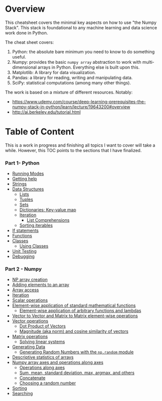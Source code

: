 # Overview

This cheatsheet covers the minimal key aspects on how to use "the Numpy Stack". This stack is foundational to any
machine learning and data science work done in Python.

The cheat sheet covers:
1. Python: the absolute bare minimum you need to know to do something useful.
2. Numpy: provides the basic `numpy array` abstraction to work with multi-dimensional arrays in Python. Everything else 
is built upon this.
3. Matplotlib: A library for data visualization.
4. Pandas: a library for reading, writing and manipulating data.
5. SciPy: statistical computations (among many other things).

The work is based on a mixture of different resources. Notably:
- https://www.udemy.com/course/deep-learning-prerequisites-the-numpy-stack-in-python/learn/lecture/19643200#overview
- http://ai.berkeley.edu/tutorial.html


# Table of Content

This is a work in progress and finishing all topics I want to cover will take a while. However, 
this TOC points to the sections that I have finalized.

### Part 1- Python
- [Running Modes](./1-python.md#running-modes)
- [Getting help](./1-python.md#getting-help)
- [Strings](./1-python.md#strings)
- [Data Structures](./1-python.md#data-structures)
  * [Lists](./1-python.md#lists)
  * [Tuples](./1-python.md#tuples)
  * [Sets](./1-python.md#sets)
  * [Dictionaries: Key-value map](./1-python.md#dictionaries-key-value-map)
  * [Iteration](./1-python.md#iteration)
    + [List Comprehensions](./1-python.md#list-comprehensions)
  * [Sorting iterables](./1-python.md#sorting-iterables)
- [If statements](./1-python.md#if-statements)
- [Functions](./1-python.md#functions)
- [Classes](./1-python.md#classes)
  * [Using Classes](./1-python.md#using-classes)
- [Unit Testing](./1-python.md#unit-testing)
- [Debugging](./1-python.md#debugging)

### Part 2 - Numpy

* [NP array creation](./2-numpy.md#np-array-creation)
* [Adding elements to an array](./2-numpy.md#adding-elements-to-an-array)
* [Array access](./2-numpy.md#array-access)
* [Iteration](./2-numpy.md#iteration)
* [Scalar operations](./2-numpy.md#scalar-operations)
* [Element-wise application of standard mathematical functions](./2-numpy.md#element-wise-application-of-standard-mathematical-functions)
  + [Element-wise application of arbitrary functions and lambdas](./2-numpy.md#element-wise-application-of-arbitrary-functions-and-lambdas)
* [Vector to Vector and Matrix to Matrix element-wise operations](./2-numpy.md#vector-to-vector-and-matrix-to-matrix-element-wise-operations)
* [Vector operations](./2-numpy.md#vector-operations)
  + [Dot Product of Vectors](./2-numpy.md#dot-product-of-vectors)
  + [Magnitude (aka norm) and cosine similarity of vectors](./2-numpy.md#magnitude-aka-norm-and-cosine-similarity-of-vectors)
* [Matrix operations](./2-numpy.md#matrix-operations)
  + [Solving linear systems](./2-numpy.md#solving-linear-systems)
* [Generating Data](./2-numpy.md#generating-data)
  + [Generating Random Numbers with the `np.random` module](./2-numpy.md#generating-random-numbers-with-the-nprandom-module)
* [Descriptive statistics of arrays](./2-numpy.md#descriptive-statistics-of-arrays)
* [Numpy array axes and operations along axes](./2-numpy.md#numpy-array-axes-and-operations-along-axes)
  + [Operations along axes](./2-numpy.md#operations-along-axes)
  + [Sum, mean, standard deviation, max, argmax, and others](./2-numpy.md#sum-mean-standard-deviation-max-argmax-and-others)
  + [Concatenate](./2-numpy.md#concatenate)
  + [Choosing a random number](./2-numpy.md#choosing-a-random-number)
* [Sorting](./2-numpy.md#sorting)
* [Searching](./2-numpy.md#searching)